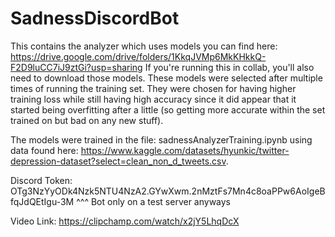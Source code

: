 # SadnessDiscordBot

This contains the analyzer which uses models you can find here: https://drive.google.com/drive/folders/1KkqJVMp6MkKHkkQ-F2D9luCC7iJ9ztGi?usp=sharing
If you're running this in collab, you'll also need to download those models. These models were selected after multiple times of running the training set. They were chosen for having higher training loss while still having high accuracy since it did appear that it started being overfitting after a little (so getting more accurate within the set trained on but bad on any new stuff). 

The models were trained in the file: sadnessAnalyzerTraining.ipynb using data found here: https://www.kaggle.com/datasets/hyunkic/twitter-depression-dataset?select=clean_non_d_tweets.csv. 

Discord Token: OTg3NzYyODk4Nzk5NTU4NzA2.GYwXwm.2nMztFs7Mn4c8oaPPw6AoIgeBfqJdQEtIgu-3M 
^^^ Bot only on a test server anyways

Video Link: https://clipchamp.com/watch/x2jY5LhqDcX
